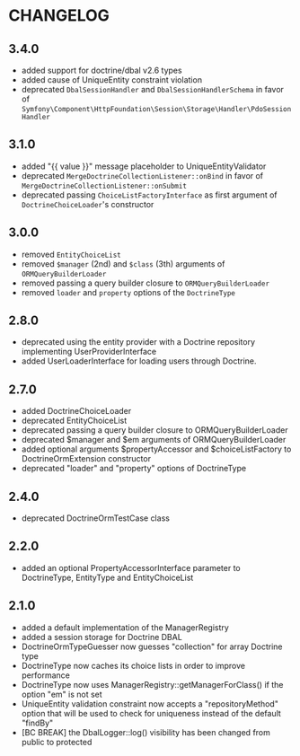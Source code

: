 CHANGELOG
=========

3.4.0
-----

 * added support for doctrine/dbal v2.6 types
 * added cause of UniqueEntity constraint violation
 * deprecated `DbalSessionHandler` and `DbalSessionHandlerSchema` in favor of
   `Symfony\Component\HttpFoundation\Session\Storage\Handler\PdoSessionHandler`

3.1.0
-----

 * added "{{ value }}" message placeholder to UniqueEntityValidator
 * deprecated `MergeDoctrineCollectionListener::onBind` in favor of
   `MergeDoctrineCollectionListener::onSubmit`
 * deprecated passing `ChoiceListFactoryInterface` as first argument of
   `DoctrineChoiceLoader`'s constructor

3.0.0
-----

 * removed `EntityChoiceList`
 * removed `$manager` (2nd) and `$class` (3th) arguments of `ORMQueryBuilderLoader`
 * removed passing a query builder closure to `ORMQueryBuilderLoader`
 * removed `loader` and `property` options of the `DoctrineType`

2.8.0
-----

 * deprecated using the entity provider with a Doctrine repository implementing UserProviderInterface
 * added UserLoaderInterface for loading users through Doctrine.

2.7.0
-----

 * added DoctrineChoiceLoader
 * deprecated EntityChoiceList
 * deprecated passing a query builder closure to ORMQueryBuilderLoader
 * deprecated $manager and $em arguments of ORMQueryBuilderLoader
 * added optional arguments $propertyAccessor and $choiceListFactory to DoctrineOrmExtension constructor
 * deprecated "loader" and "property" options of DoctrineType

2.4.0
-----

 * deprecated DoctrineOrmTestCase class

2.2.0
-----

 * added an optional PropertyAccessorInterface parameter to DoctrineType,
   EntityType and EntityChoiceList

2.1.0
-----

 * added a default implementation of the ManagerRegistry
 * added a session storage for Doctrine DBAL
 * DoctrineOrmTypeGuesser now guesses "collection" for array Doctrine type
 * DoctrineType now caches its choice lists in order to improve performance
 * DoctrineType now uses ManagerRegistry::getManagerForClass() if the option "em" is not set
 * UniqueEntity validation constraint now accepts a "repositoryMethod" option that will be used to check for uniqueness instead of the default "findBy"
 * [BC BREAK] the DbalLogger::log() visibility has been changed from public to
   protected
